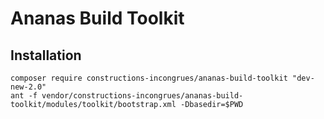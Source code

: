 # Ananas Build Toolkit

## Installation

```
composer require constructions-incongrues/ananas-build-toolkit "dev-new-2.0"
ant -f vendor/constructions-incongrues/ananas-build-toolkit/modules/toolkit/bootstrap.xml -Dbasedir=$PWD
```